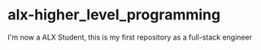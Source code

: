 # alx-higher_level_programming
 I'm now a ALX Student, this is my first repository as a full-stack engineer
